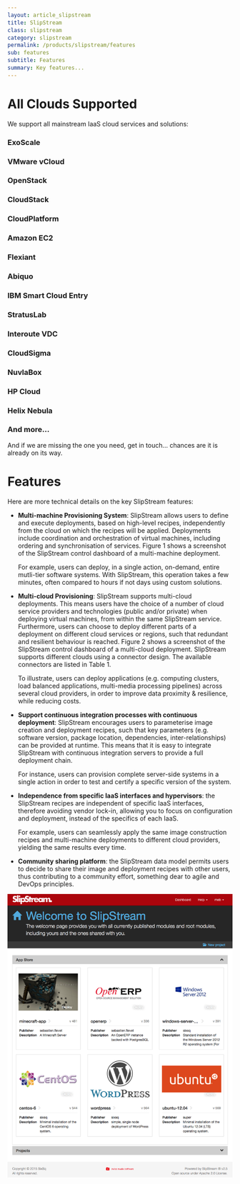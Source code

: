 ```yaml
---
layout: article_slipstream
title: SlipStream
class: slipstream
category: slipstream
permalink: /products/slipstream/features
sub: features
subtitle: Features
summary: Key features...
---
```


<h1>All Clouds Supported</h1>
<p>We support all mainstream IaaS cloud services and solutions:</p>
<div class="container">
	<div class="row">
	  <div class="col-md-3">
	    <h3>ExoScale</h3>
	  </div>
	  <div class="col-md-3">
	    <h3>VMware vCloud</h3>
	  </div>
	  <div class="col-md-3">
	    <h3>OpenStack</h3>
	  </div>
	  <div class="col-md-3">
	    <h3>CloudStack</h3>
	  </div>
	  <div class="col-md-3">
	    <h3>CloudPlatform</h3>
	  </div>
	  <div class="col-md-3">
	    <h3>Amazon EC2</h3>
	  </div>
	  <div class="col-md-3">
	    <h3>Flexiant</h3>
	  </div>
	  <div class="col-md-3">
	    <h3>Abiquo</h3>
	  </div>
	  <div class="col-md-3">
	    <h3>IBM Smart Cloud Entry</h3>
	  </div>
	  <div class="col-md-3">
	    <h3>StratusLab</h3>
	  </div>
	  <div class="col-md-3">
	    <h3>Interoute VDC</h3>
	  </div>
	  <div class="col-md-3">
	    <h3>CloudSigma</h3>
	  </div>
	  <div class="col-md-3">
	    <h3>NuvlaBox</h3>
	  </div>
	  <div class="col-md-3">
	    <h3>HP Cloud</h3>
	  </div>
	  <div class="col-md-3">
	    <h3>Helix Nebula</h3>
	  </div>
	  <div class="col-md-3">
	    <h3>And more...</h3>
	  </div>
	</div>
</div>
<p/>
<p>And if we are missing the one you need, get in touch... chances are it is already on its way.</p>


Features
========

Here are more technical details on the key SlipStream features:

* **Multi-machine Provisioning System**: SlipStream allows users to define and execute deployments, based on high-level recipes, independently from the cloud on which the recipes will be applied.  Deployments include coordination and orchestration of virtual machines, including ordering and synchronisation of services. Figure 1 shows a screenshot of the SlipStream control dashboard of a multi-machine deployment.

  For example, users can deploy, in a single action, on-demand, entire mutli-tier software systems. With SlipStream, this operation takes a few minutes, often compared to hours if not days using custom solutions. 

* **Multi-cloud Provisioning**: SlipStream supports multi-cloud deployments. This means users have the choice of a number of cloud service providers and technologies (public and/or private) when deploying virtual machines, from within the same SlipStream service. Furthermore, users can choose to deploy different parts of a deployment on different cloud services or regions, such that redundant and resilient behaviour is reached.  Figure 2 shows a screenshot of the SlipStream control dashboard of a multi-cloud deployment.  SlipStream supports different clouds using a connector design.  The available connectors are listed in Table 1.

  To illustrate, users can deploy applications (e.g. computing clusters, load balanced applications, multi-media processing pipelines) across several cloud providers, in order to improve data proximity & resilience, while reducing costs.

* **Support continuous integration processes with continuous deployment**: SlipStream encourages users to parameterise image creation and deployment recipes, such that key parameters (e.g. software version, package location, dependencies, inter-relationships) can be provided at runtime. This means that it is easy to integrate SlipStream with continuous integration servers to provide a full deployment chain. 
	
  For instance, users can provision complete server-side systems in a single action in order to test and certify a specific version of the system.

* **Independence from specific IaaS interfaces and hypervisors**: the SlipStream recipes are independent of specific IaaS interfaces, therefore avoiding vendor lock-in, allowing you to focus on configuration and deployment, instead of the specifics of each IaaS. 

  For example, users can seamlessly apply the same image construction recipes and multi-machine deployments to different cloud providers, yielding the same results every time.

* **Community sharing platform**: the SlipStream data model permits users to decide to share their image and deployment recipes with other users, thus contributing to a community effort, something dear to agile and DevOps principles.

<p align="center">
    <img src="/img/content/slipstream/appstore.png" alt="SlipStream Dashboard" width="700" />
</p>
